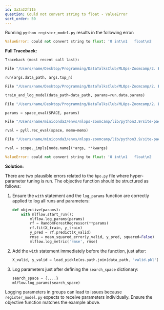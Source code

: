 ```yaml
---
id: 3a2a22f115
question: Could not convert string to float - ValueError
sort_order: 50
---
```


Running `python register_model.py` results in the following error:

```python
ValueError: could not convert string to float: '0 int\n1   float\n2     hyperopt_param\n3       Literal{n_estimators}\n4       quniform\n5         Literal{10}\n6         Literal{50}\n7         Literal{1}'
```

**Full Traceback:**

```python
Traceback (most recent call last):

File "/Users/name/Desktop/Programming/DataTalksClub/MLOps-Zoomcamp/2. Experiment tracking and model management/homework/scripts/register_model.py", line 101, in <module>

run(args.data_path, args.top_n)

File "/Users/name/Desktop/Programming/DataTalksClub/MLOps-Zoomcamp/2. Experiment tracking and model management/homework/scripts/register_model.py", line 67, in run

train_and_log_model(data_path=data_path, params=run.data.params)

File "/Users/name/Desktop/Programming/DataTalksClub/MLOps-Zoomcamp/2. Experiment tracking and model management/xfsub/scripts/register_model.py", line 41, in train_and_log_model

params = space_eval(SPACE, params)

File "/Users/name/miniconda3/envs/mlops-zoomcamp/lib/python3.9/site-packages/hyperopt/fmin.py", line 618, in space_eval

rval = pyll.rec_eval(space, memo=memo)

File "/Users/name/miniconda3/envs/mlops-zoomcamp/lib/python3.9/site-packages/hyperopt/pyll/base.py", line 902, in rec_eval

rval = scope._impls[node.name](*args, **kwargs)

ValueError: could not convert string to float: '0 int\n1   float\n2     hyperopt_param\n3       Literal{n_estimators}\n4       quniform\n5         Literal{10}\n6         Literal{50}\n7         Literal{1}'
```

**Solution:**

There are two plausible errors related to the `hpo.py` file where hyper-parameter tuning is run. The objective function should be structured as follows:

1. Ensure the `with` statement and the `log_params` function are correctly applied to log all runs and parameters:

    ```python
    def objective(params):
        with mlflow.start_run():
            mlflow.log_params(params)
            rf = RandomForestRegressor(**params)
            rf.fit(X_train, y_train)
            y_pred = rf.predict(X_valid)
            rmse = mean_squared_error(y_valid, y_pred, squared=False)
            mlflow.log_metric('rmse', rmse)
    ```

2. Add the `with` statement immediately before the function, just after:

    ```python
    X_valid, y_valid = load_pickle(os.path.join(data_path, "valid.pkl"))
    ```

3. Log parameters just after defining the `search_space` dictionary:

    ```python
    search_space = {....}
    mlflow.log_params(search_space)
    ```

Logging parameters in groups can lead to issues because `register_model.py` expects to receive parameters individually. Ensure the objective function matches the example above.